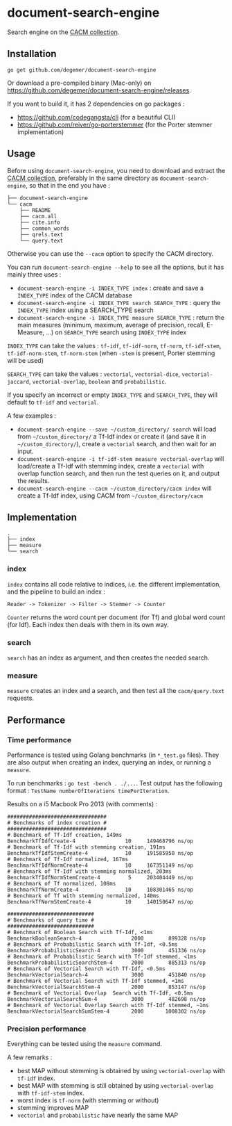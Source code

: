 # document-search-engine

Search engine on the [CACM collection](http://ir.dcs.gla.ac.uk/resources/test_collections/cacm/).

## Installation

```
go get github.com/degemer/document-search-engine
```

Or download a pre-compiled binary (Mac-only) on https://github.com/degemer/document-search-engine/releases.

If you want to build it, it has 2 dependencies on go packages :
- https://github.com/codegangsta/cli (for a beautiful CLI)
- https://github.com/reiver/go-porterstemmer (for the Porter stemmer implementation)

## Usage

Before using `document-search-engine`, you need to download and extract the [CACM collection](http://ir.dcs.gla.ac.uk/resources/test_collections/cacm/cacm.tar.gz), preferably in the same directory as `document-search-engine`, so that in the end you have :

```
├── document-search-engine
└── cacm
    ├── README
    ├── cacm.all
    ├── cite.info
    ├── common_words
    ├── qrels.text
    └── query.text

```

Otherwise you can use the `--cacm` option to specify the CACM directory.

You can run `document-search-engine --help` to see all the options, but it has mainly three uses :
- `document-search-engine -i INDEX_TYPE index` : create and save a `INDEX_TYPE` index of the CACM database
- `document-search-engine -i INDEX_TYPE search SEARCH_TYPE` : query the `INDEX_TYPE` index using a SEARCH_TYPE search
- `document-search-engine -i INDEX_TYPE measure SEARCH_TYPE` : return the main measures (minimum, maximum, average of precision, recall, E-Measure, ...) on `SEARCH_TYPE` search using `INDEX_TYPE` index

`INDEX_TYPE` can take the values : `tf-idf`, `tf-idf-norm`, `tf-norm`, `tf-idf-stem`, `tf-idf-norm-stem`, `tf-norm-stem` (when `-stem` is present, Porter stemming will be used)

`SEARCH_TYPE` can take the values : `vectorial`, `vectorial-dice`, `vectorial-jaccard`, `vectorial-overlap`, `boolean` and `probabilistic`.

If you specify an incorrect or empty `INDEX_TYPE` and `SEARCH_TYPE`, they will default to `tf-idf` and `vectorial`.

A few examples :
- `document-search-engine --save ~/custom_directory/ search` will load from `~/custom_directory/` a Tf-Idf index or create it (and save it in `~/custom_directory/`), create a `vectorial` search, and then wait for an input.
- `document-search-engine -i tf-idf-stem measure vectorial-overlap` will load/create a Tf-Idf with stemming index, create a `vectorial` with overlap function search, and then run the test queries on it, and output the results.
- `document-search-engine --cacm ~/custom_directory/cacm index` will create a Tf-Idf index, using CACM from `~/custom_directory/cacm`


## Implementation

```
.
├── index
├── measure
└── search
```

### index

`index` contains all code relative to indices, i.e. the different implementation, and the pipeline to build an index :
```
Reader -> Tokenizer -> Filter -> Stemmer -> Counter
```

`Counter` returns the word count per document (for Tf) and global word count (for Idf). Each index then deals with them in its own way.


### search

`search` has an index as argument, and then creates the needed search.

### measure

`measure` creates an index and a search, and then test all the `cacm/query.text` requests.

## Performance

### Time performance

Performance is tested using Golang benchmarks (in `*_test.go` files). They are also output when creating an index, querying an index, or running a `measure`.

To run benchmarks : `go test -bench . ./...`.
Test output has the following format : `TestName numberOfIterations timePerIteration`.

Results on a i5 Macbook Pro 2013 (with comments) :

```
################################
# Benchmarks of index creation #
################################
# Benchmark of Tf-Idf creation, 149ms
BenchmarkTfIdfCreate-4        	      10	 149468796 ns/op
# Benchmark of Tf-Idf with stemming creation, 191ms
BenchmarkTfIdfStemCreate-4    	      10	 191585950 ns/op
# Benchmark of Tf-Idf normalized, 167ms
BenchmarkTfIdfNormCreate-4    	      10	 167351149 ns/op
# Benchmark of Tf-Idf with stemming normalized, 203ms
BenchmarkTfIdfNormStemCreate-4	       5	 203404449 ns/op
# Benchmark of Tf normalized, 108ms
BenchmarkTfNormCreate-4       	      10	 108301465 ns/op
# Benchmark of Tf with stemming normalized, 140ms
BenchmarkTfNormStemCreate-4   	      10	 140150647 ns/op

############################
# Benchmarks of query time #
############################
# Benchmark of Boolean Search with Tf-Idf, <1ms
BenchmarkBooleanSearch-4          	    2000	    899328 ns/op
# Benchmark of Probabilistic Search with Tf-Idf, <0.5ms
BenchmarkProbabilisticSearch-4    	    3000	    451336 ns/op
# Benchmark of Probabilistic Search with Tf-Idf stemmed, <1ms
BenchmarkProbabilisticSearchStem-4	    2000	    885313 ns/op
# Benchmark of Vectorial Search with Tf-Idf, <0.5ms
BenchmarkVectorialSearch-4        	    3000	    451840 ns/op
# Benchmark of Vectorial Search with Tf-Idf stemmed, <1ms
BenchmarkVectorialSearchStem-4    	    2000	    853147 ns/op
# Benchmark of Vectorial Overlap  Search with Tf-Idf, <0.5ms
BenchmarkVectorialSearchSum-4     	    3000	    482698 ns/op
# Benchmark of Vectorial Overlap Search with Tf-Idf stemmed, ~1ms
BenchmarkVectorialSearchSumStem-4 	    2000	   1008302 ns/op
```

### Precision performance

Everything can be tested using the `measure` command.

A few remarks :
- best MAP without stemming is obtained by using `vectorial-overlap` with `tf-idf` index.
- best MAP with stemming is still obtained by using `vectorial-overlap` with `tf-idf-stem` index.
- worst index is `tf-norm` (with stemming or without)
- stemming improves MAP
- `vectorial` and `probabilistic` have nearly the same MAP


